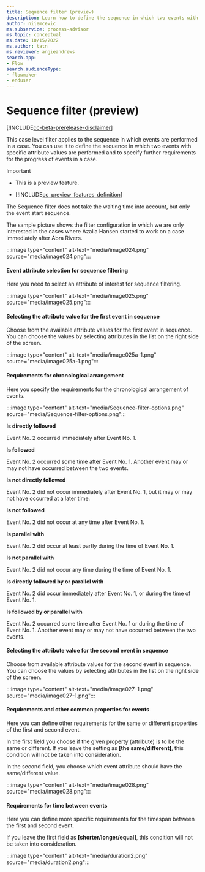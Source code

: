 ```yaml
---
title: Sequence filter (preview)
description: Learn how to define the sequence in which two events with specific attribute values are performed and specify further requirements for the progress of events in a case in the minit desktop application in process advisor.
author: nijemcevic
ms.subservice: process-advisor
ms.topic: conceptual
ms.date: 10/15/2022
ms.author: tatn
ms.reviewer: angieandrews
search.app:
- Flow
search.audienceType:
- flowmaker
- enduser
---
```


# Sequence filter (preview)

[!INCLUDE[cc-beta-prerelease-disclaimer](../includes/cc-beta-prerelease-disclaimer.md)]

This case level filter applies to the sequence in which events are performed in a case. You can use it to define the sequence in which two events with specific attribute values are performed and to specify further requirements for the progress of events in a case.

> [!IMPORTANT]
> - This is a preview feature.
>
> - [!INCLUDE[cc_preview_features_definition](../includes/cc-preview-features-definition.md)]

The Sequence filter does not take the waiting time into account, but only the event start sequence.

The sample picture shows the filter configuration in which we are only interested in the cases where Azalia Hansen started to work on a case immediately after Abra Rivers.

:::image type="content" alt-text="media/image024.png" source="media/image024.png":::

#### Event attribute selection for sequence filtering

Here you need to select an attribute of interest for sequence filtering.

:::image type="content" alt-text="media/image025.png" source="media/image025.png":::

#### Selecting the attribute value for the first event in sequence

Choose from the available attribute values for the first event in sequence. You can choose the values by selecting attributes in the list on the right side of the screen.

:::image type="content" alt-text="media/image025a-1.png" source="media/image025a-1.png":::

#### Requirements for chronological arrangement

Here you specify the requirements for the chronological arrangement of events.

:::image type="content" alt-text="media/Sequence-filter-options.png" source="media/Sequence-filter-options.png":::

**Is directly followed**

Event No. 2 occurred immediately after Event No. 1.

**Is followed**

Event No. 2 occurred some time after Event No. 1. Another event may or may not have occurred between the two events.

**Is not directly followed**

Event No. 2 did not occur immediately after Event No. 1, but it may or may not have occurred at a later time.

**Is not followed**

Event No. 2 did not occur at any time after Event No. 1.

**Is parallel with**

Event No. 2 did occur at least partly during the time of Event No. 1.

**Is not parallel with**

Event No. 2 did not occur any time during the time of Event No. 1.

**Is directly followed by or parallel with**

Event No. 2 did occur immediately after Event No. 1,  or during the time of Event No. 1.

**Is followed by or parallel with**

Event No. 2 occurred some time after Event No. 1 or during the time of Event No. 1.  Another event may or may not have occurred between the two events.

#### Selecting the attribute value for the second event in sequence

Choose from available attribute values for the second event in sequence. You can choose the values by selecting attributes in the list on the right side of the screen.

:::image type="content" alt-text="media/image027-1.png" source="media/image027-1.png":::

#### Requirements and other common properties for events

Here you can define other requirements for the same or different properties of the first and second event.

In the first field you choose if the given property (attribute) is to be the same or different. If you leave the setting as **[the same/different]**, this condition will not be taken into consideration.

In the second field, you choose which event attribute should have the same/different value.

:::image type="content" alt-text="media/image028.png" source="media/image028.png":::

#### Requirements for time between events

Here you can define more specific requirements for the timespan between the first and second event.

If you leave the first field as **[shorter/longer/equal]**, this condition will not be taken into consideration.

:::image type="content" alt-text="media/duration2.png" source="media/duration2.png":::


